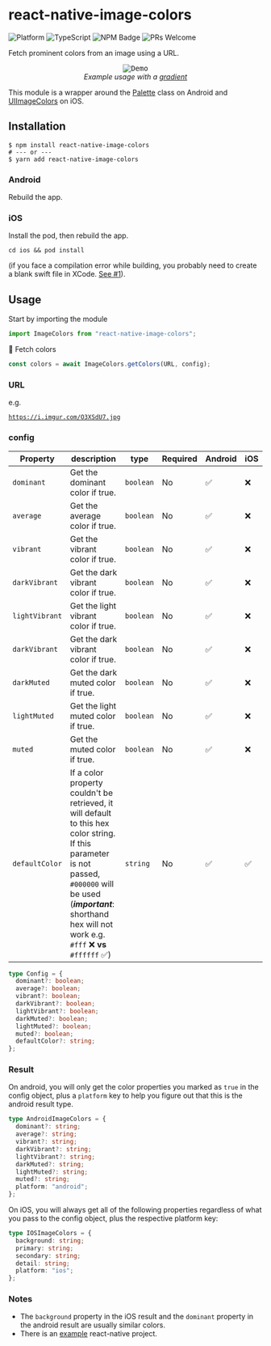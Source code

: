 # react-native-image-colors

![Platform](https://img.shields.io/badge/platform-ios%20%7C%20android-green)
![TypeScript](https://img.shields.io/badge/typescript-typed-blue)
![NPM Badge](https://img.shields.io/npm/v/react-native-image-colors)
![PRs Welcome](https://img.shields.io/badge/PRs-welcome-%23ff69b4)

Fetch prominent colors from an image using a URL.

<p align="center" >
  <kbd>
    <img src="https://github.com/osamaq/react-native-image-colors/blob/master/assets/demo.gif" title="Demo">
  </kbd>
  <br>
  <em>Example usage with a <a href="https://github.com/react-native-community/react-native-linear-gradient">gradient</a></em>
</p>

This module is a wrapper around the [Palette](https://developer.android.com/reference/androidx/palette/graphics/Palette) class on Android and [UIImageColors](https://github.com/jathu/UIImageColors) on iOS.

## Installation

```
$ npm install react-native-image-colors
# --- or ---
$ yarn add react-native-image-colors
```

### Android

Rebuild the app.

### iOS

Install the pod, then rebuild the app.

`cd ios && pod install`

(if you face a compilation error while building, you probably need to create a blank swift file in XCode. [See #1](https://github.com/osamaq/react-native-image-colors/issues/1)).

## Usage

Start by importing the module

```js
import ImageColors from "react-native-image-colors";
```

🎨 Fetch colors

```js
const colors = await ImageColors.getColors(URL, config);
```

### URL

e.g.

[`https://i.imgur.com/O3XSdU7.jpg`](https://i.imgur.com/O3XSdU7.jpg)

### config

| Property       | description                                                                                                                                                                                                                    | type      | Required | Android | iOS |
| -------------- | ------------------------------------------------------------------------------------------------------------------------------------------------------------------------------------------------------------------------------ | --------- | -------- | ------- | --- |
| `dominant`     | Get the dominant color if true.                                                                                                                                                                                                | `boolean` | No       | ✅      | ❌  |
| `average`      | Get the average color if true.                                                                                                                                                                                                 | `boolean` | No       | ✅      | ❌  |
| `vibrant`      | Get the vibrant color if true.                                                                                                                                                                                                 | `boolean` | No       | ✅      | ❌  |
| `darkVibrant`  | Get the dark vibrant color if true.                                                                                                                                                                                            | `boolean` | No       | ✅      | ❌  |
| `lightVibrant` | Get the light vibrant color if true.                                                                                                                                                                                           | `boolean` | No       | ✅      | ❌  |
| `darkVibrant`  | Get the dark vibrant color if true.                                                                                                                                                                                            | `boolean` | No       | ✅      | ❌  |
| `darkMuted`    | Get the dark muted color if true.                                                                                                                                                                                              | `boolean` | No       | ✅      | ❌  |
| `lightMuted`   | Get the light muted color if true.                                                                                                                                                                                             | `boolean` | No       | ✅      | ❌  |
| `muted`        | Get the muted color if true.                                                                                                                                                                                                   | `boolean` | No       | ✅      | ❌  |
| `defaultColor` | If a color property couldn't be retrieved, it will default to this hex color string. If this parameter is not passed, `#000000` will be used (**_important_**: shorthand hex will not work e.g. `#fff` ❌ **vs** `#ffffff` ✅) | `string`  | No       | ✅      | ✅  |

```ts
type Config = {
  dominant?: boolean;
  average?: boolean;
  vibrant?: boolean;
  darkVibrant?: boolean;
  lightVibrant?: boolean;
  darkMuted?: boolean;
  lightMuted?: boolean;
  muted?: boolean;
  defaultColor?: string;
};
```

### Result

On android, you will only get the color properties you marked as `true` in the config object, plus a `platform` key to help you figure out that this is the android result type.

```ts
type AndroidImageColors = {
  dominant?: string;
  average?: string;
  vibrant?: string;
  darkVibrant?: string;
  lightVibrant?: string;
  darkMuted?: string;
  lightMuted?: string;
  muted?: string;
  platform: "android";
};
```

On iOS, you will always get all of the following properties regardless of what you pass to the config object, plus the respective platform key:

```ts
type IOSImageColors = {
  background: string;
  primary: string;
  secondary: string;
  detail: string;
  platform: "ios";
};
```

### Notes

- The `background` property in the iOS result and the `dominant` property in the android result are usually similar colors.
- There is an [example](https://github.com/osamaq/react-native-image-colors/tree/master/example) react-native project.
